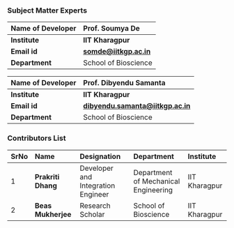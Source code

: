 ### Subject Matter Experts

<b>Name of Developer | <b> Prof. Soumya De 
:--|:--|
<b> Institute | <b>  IIT Kharagpur
<b> Email id|     <b>  somde@iitkgp.ac.in
<b> Department |  School of Bioscience

<b>Name of Developer | <b>  Prof. Dibyendu Samanta 
:--|:--|
<b> Institute | <b>  IIT Kharagpur
<b> Email id|     <b>  dibyendu.samanta@iitkgp.ac.in
<b> Department |  School of Bioscience



### Contributors List

SrNo | Name | Designation | Department| Institute| 
:--|:--|:--|:--|:--|
1 | **Prakriti Dhang** | Developer and Integration Engineer | Department of Mechanical Engineering | IIT Kharagpur |
2 | **Beas Mukherjee** | Research Scholar | School of Bioscience | IIT Kharagpur |
